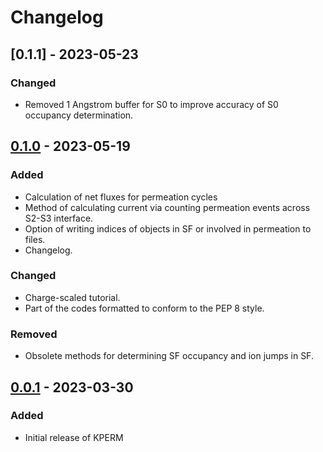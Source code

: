 # Changelog

## [0.1.1] - 2023-05-23

### Changed

- Removed 1 Angstrom buffer for S0 to improve accuracy of S0 occupancy determination.

## [0.1.0] - 2023-05-19

### Added

- Calculation of net fluxes for permeation cycles
- Method of calculating current via counting permeation events across S2-S3 interface.
- Option of writing indices of objects in SF or involved in permeation to files.
- Changelog.

### Changed

- Charge-scaled tutorial.
- Part of the codes formatted to conform to the PEP 8 style.

### Removed

- Obsolete methods for determining SF occupancy and ion jumps in SF.

## [0.0.1] - 2023-03-30

### Added

- Initial release of KPERM

[0.1.0]: https://github.com/deGrootLab/KPerm/compare/v0.1.0...v0.1.1
[0.1.0]: https://github.com/deGrootLab/KPerm/compare/v0.0.1...v0.1.0
[0.0.1]: https://github.com/deGrootLab/KPerm/releases/tag/v0.0.1
